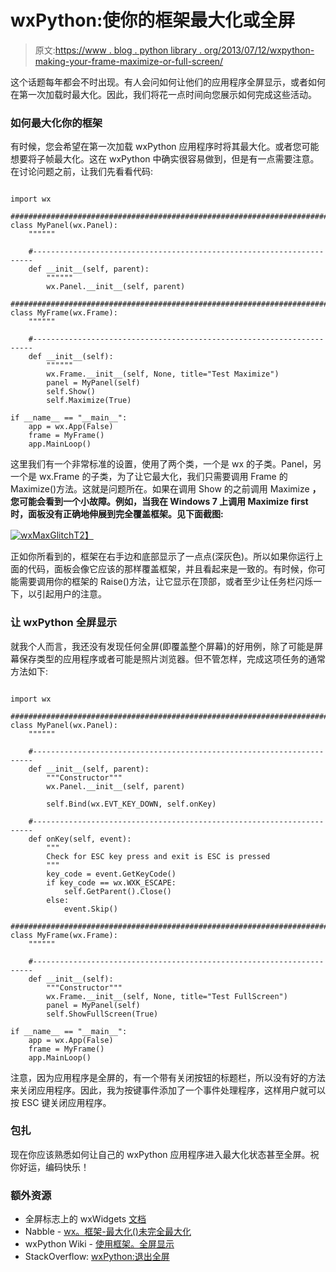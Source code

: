 # wxPython:使你的框架最大化或全屏

> 原文:[https://www . blog . python library . org/2013/07/12/wxpython-making-your-frame-maximize-or-full-screen/](https://www.blog.pythonlibrary.org/2013/07/12/wxpython-making-your-frame-maximize-or-full-screen/)

这个话题每年都会不时出现。有人会问如何让他们的应用程序全屏显示，或者如何在第一次加载时最大化。因此，我们将花一点时间向您展示如何完成这些活动。

### 如何最大化你的框架

有时候，您会希望在第一次加载 wxPython 应用程序时将其最大化。或者您可能想要将子帧最大化。这在 wxPython 中确实很容易做到，但是有一点需要注意。在讨论问题之前，让我们先看看代码:

```

import wx

########################################################################
class MyPanel(wx.Panel):
    """"""

    #----------------------------------------------------------------------
    def __init__(self, parent):
        """"""
        wx.Panel.__init__(self, parent)

########################################################################
class MyFrame(wx.Frame):
    """"""

    #----------------------------------------------------------------------
    def __init__(self):
        """"""
        wx.Frame.__init__(self, None, title="Test Maximize")
        panel = MyPanel(self)
        self.Show()
        self.Maximize(True)

if __name__ == "__main__":
    app = wx.App(False)
    frame = MyFrame()
    app.MainLoop()

```

这里我们有一个非常标准的设置，使用了两个类，一个是 wx 的子类。Panel，另一个是 wx.Frame 的子类，为了让它最大化，我们只需要调用 Frame 的 Maximize()方法。这就是问题所在。如果在调用 Show 的之前调用 Maximize **，您可能会看到一个小故障。例如，当我在 Windows 7 上调用 Maximize first 时，面板没有正确地伸展到完全覆盖框架。见下面截图:**

[![wxMaxGlitch](../Images/1d1bb9fe4e65a730bc0465cecbf01b07.png)T2】](https://www.blog.pythonlibrary.org/wp-content/uploads/2013/07/wxMaxGlitch.png)

正如你所看到的，框架在右手边和底部显示了一点点(深灰色)。所以如果你运行上面的代码，面板会像它应该的那样覆盖框架，并且看起来是一致的。有时候，你可能需要调用你的框架的 Raise()方法，让它显示在顶部，或者至少让任务栏闪烁一下，以引起用户的注意。

### 让 wxPython 全屏显示

就我个人而言，我还没有发现任何全屏(即覆盖整个屏幕)的好用例，除了可能是屏幕保存类型的应用程序或者可能是照片浏览器。但不管怎样，完成这项任务的通常方法如下:

```

import wx

########################################################################
class MyPanel(wx.Panel):
    """"""

    #----------------------------------------------------------------------
    def __init__(self, parent):
        """Constructor"""
        wx.Panel.__init__(self, parent)

        self.Bind(wx.EVT_KEY_DOWN, self.onKey)

    #----------------------------------------------------------------------
    def onKey(self, event):
        """
        Check for ESC key press and exit is ESC is pressed
        """
        key_code = event.GetKeyCode()
        if key_code == wx.WXK_ESCAPE:
            self.GetParent().Close()
        else:
            event.Skip()

########################################################################
class MyFrame(wx.Frame):
    """"""

    #----------------------------------------------------------------------
    def __init__(self):
        """Constructor"""
        wx.Frame.__init__(self, None, title="Test FullScreen")
        panel = MyPanel(self)
        self.ShowFullScreen(True)

if __name__ == "__main__":
    app = wx.App(False)
    frame = MyFrame()
    app.MainLoop()

```

注意，因为应用程序是全屏的，有一个带有关闭按钮的标题栏，所以没有好的方法来关闭应用程序。因此，我为按键事件添加了一个事件处理程序，这样用户就可以按 ESC 键关闭应用程序。

### 包扎

现在你应该熟悉如何让自己的 wxPython 应用程序进入最大化状态甚至全屏。祝你好运，编码快乐！

### 额外资源

*   全屏标志上的 wxWidgets [文档](http://docs.wxwidgets.org/stable/wx_wxtoplevelwindow.html#wxtoplevelwindowshowfullscreen)
*   Nabble - [wx。框架-最大化()未完全最大化](http://wxpython-users.1045709.n5.nabble.com/wx-Frame-Maximize-not-maximizing-completely-td2363511.html)
*   wxPython Wiki - [使用框架。全屏显示](http://wiki.wxpython.org/Using%20Frame.ShowFullScreen)
*   StackOverflow: [wxPython:退出全屏](http://stackoverflow.com/questions/6573444/wxpython-exit-fullscreen)